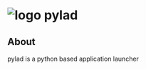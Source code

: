 ![logo](https://raw.githubusercontent.com/yafp/pylad/master/doc/font-awesome_4-6-3_search_64_0_000000_none.png) pylad
==========

## About
pylad is a python based application launcher
